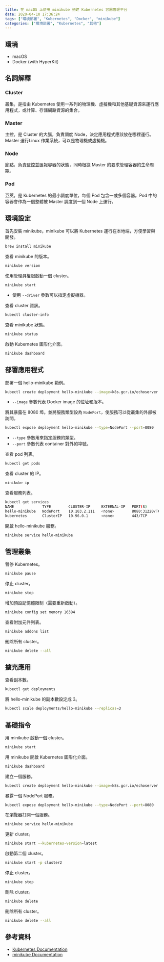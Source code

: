 ```yaml
---
title: 在 macOS 上使用 minikube 搭建 Kubernetes 容器管理平台
date: 2020-04-10 17:36:24
tags: ["環境部署", "Kubernetes", "Docker", "minikube"]
categories: ["環境部署", "Kubernetes", "其他"]
---
```


## 環境

- macOS
- Docker (with HyperKit)

## 名詞解釋

### Cluster

叢集，是指由 Kubernetes 使用一系列的物理機、虛擬機和其他基礎資源來運行應用程式，或計算、存儲網路資源的集合。

### Master

主控，是 Cluster 的大腦，負責調度 Node，決定應用程式應該放在哪裡運行。Master 運行Linux 作業系統，可以是物理機或虛擬機。

### Node

節點，負責監控並匯報容器的狀態，同時根據 Master 的要求管理容器的生命周期。

### Pod

豆莢，是 Kubernetes 的最小調度單位，每個 Pod 包含一或多個容器。Pod 中的容器會作為一個整體被 Master 調度到一個 Node 上運行。

## 環境設定

首先安裝 minikube，minikube 可以將 Kubernetes 運行在本地端，方便學習與開發。

```bash
brew install minikube
```

查看 minikube 的版本。

```bash
minikube version
```

使用管理員權限啟動一個 cluster。

```bash
minikube start
```

- 使用 `--driver` 參數可以指定虛擬機器。

查看 cluster 資訊。

```bash
kubectl cluster-info
```

查看 minikube 狀態。

```bash
minikube status
```

啟動 Kubernetes 圖形化介面。

```bash
minikube dashboard
```

## 部署應用程式

部署一個 hello-minikube 範例。

```bash
kubectl create deployment hello-minikube --image=k8s.gcr.io/echoserver:1.4
```

- `--image` 參數代表 Docker image 的位址和版本。

將其暴露在 8080 埠，並將服務類型設為 `NodePort`，使服務可以從叢集的外部被訪問。

```bash
kubectl expose deployment hello-minikube --type=NodePort --port=8080
```

- `--type` 參數用來指定服務的類型。
- `--port` 參數代表 container 對外的埠號。

查看 pod 列表。

```bash
kubectl get pods
```

查看 cluster 的 IP。

```bash
minikube ip
```

查看服務列表。

```bash
kubectl get services
NAME             TYPE        CLUSTER-IP     EXTERNAL-IP   PORT(S)          AGE
hello-minikube   NodePort    10.103.2.111   <none>        8080:31220/TCP   3m48s
kubernetes       ClusterIP   10.96.0.1      <none>        443/TCP          16m
```

開啟 hello-minikube 服務。

```bash
minikube service hello-minikube
```

## 管理叢集

暫停 Kubernetes。

```bash
minikube pause
```

停止 cluster。

```bash
minikube stop
```

增加預設記憶體限制（需要重新啟動）。

```bash
minikube config set memory 16384
```

查看附加元件列表。

```bash
minikube addons list
```

刪除所有 cluster。

```bash
minikube delete --all
```

## 擴充應用

查看副本數。

```bash
kubectl get deployments
```

將 hello-minikube 的副本數設定成 3。

```bash
kubectl scale deployments/hello-minikube --replicas=3
```

## 基礎指令

用 minikube 啟動一個 cluster。

```bash
minikube start
```

用 minikube 開啟 Kubernetes 圖形化介面。

```bash
minikube dashboard
```

建立一個服務。

```bash
kubectl create deployment hello-minikube --image=k8s.gcr.io/echoserver:1.4
```

暴露一個 NodePort 服務。

```bash
kubectl expose deployment hello-minikube --type=NodePort --port=8080
```

在瀏覽器打開一個服務。

```bash
minikube service hello-minikube
```

更新 cluster。

```bash
minikube start --kubernetes-version=latest
```

啟動第二個 cluster。

```bash
minikube start -p cluster2
```

停止 cluster。

```bash
minikube stop
```

刪除 cluster。

```bash
minikube delete
```

刪除所有 cluster。

```bash
minikube delete --all
```

## 參考資料

- [Kubernetes Documentation](https://kubernetes.io/zh/docs/home/)
- [minikube Documentation](https://minikube.sigs.k8s.io/docs/)
